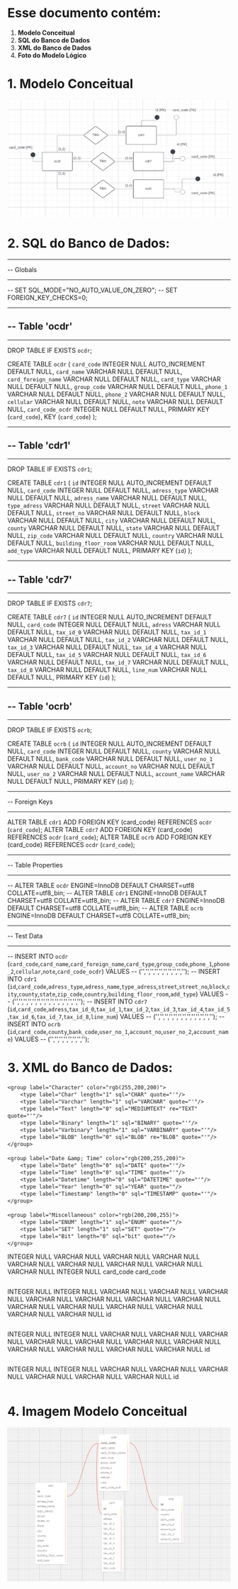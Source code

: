 # **Esse documento contém:**
1. **Modelo Conceitual**
2. **SQL do Banco de Dados**
3. **XML do Banco de Dados**
4. **Foto do Modelo Lógico**

# **1. Modelo Conceitual**
![image](/modelo_conceitual.png)

# **2. SQL do Banco de Dados**:
-- ---
-- Globals
-- ---

-- SET SQL_MODE="NO_AUTO_VALUE_ON_ZERO";
-- SET FOREIGN_KEY_CHECKS=0;

-- ---
-- Table 'ocdr'
-- 
-- ---

DROP TABLE IF EXISTS `ocdr`;
		
CREATE TABLE `ocdr` (
  `card_code` INTEGER NULL AUTO_INCREMENT DEFAULT NULL,
  `card_name` VARCHAR NULL DEFAULT NULL,
  `card_foreign_name` VARCHAR NULL DEFAULT NULL,
  `card_type` VARCHAR NULL DEFAULT NULL,
  `group_code` VARCHAR NULL DEFAULT NULL,
  `phone_1` VARCHAR NULL DEFAULT NULL,
  `phone_2` VARCHAR NULL DEFAULT NULL,
  `cellular` VARCHAR NULL DEFAULT NULL,
  `note` VARCHAR NULL DEFAULT NULL,
  `card_code_ocdr` INTEGER NULL DEFAULT NULL,
  PRIMARY KEY (`card_code`),
KEY (`card_code`)
);

-- ---
-- Table 'cdr1'
-- 
-- ---

DROP TABLE IF EXISTS `cdr1`;
		
CREATE TABLE `cdr1` (
  `id` INTEGER NULL AUTO_INCREMENT DEFAULT NULL,
  `card_code` INTEGER NULL DEFAULT NULL,
  `adress_type` VARCHAR NULL DEFAULT NULL,
  `adress_name` VARCHAR NULL DEFAULT NULL,
  `type_adress` VARCHAR NULL DEFAULT NULL,
  `street` VARCHAR NULL DEFAULT NULL,
  `street_no` VARCHAR NULL DEFAULT NULL,
  `block` VARCHAR NULL DEFAULT NULL,
  `city` VARCHAR NULL DEFAULT NULL,
  `county` VARCHAR NULL DEFAULT NULL,
  `state` VARCHAR NULL DEFAULT NULL,
  `zip_code` VARCHAR NULL DEFAULT NULL,
  `country` VARCHAR NULL DEFAULT NULL,
  `building_floor_room` VARCHAR NULL DEFAULT NULL,
  `add_type` VARCHAR NULL DEFAULT NULL,
  PRIMARY KEY (`id`)
);

-- ---
-- Table 'cdr7'
-- 
-- ---

DROP TABLE IF EXISTS `cdr7`;
		
CREATE TABLE `cdr7` (
  `id` INTEGER NULL AUTO_INCREMENT DEFAULT NULL,
  `card_code` INTEGER NULL DEFAULT NULL,
  `adress` VARCHAR NULL DEFAULT NULL,
  `tax_id_0` VARCHAR NULL DEFAULT NULL,
  `tax_id_1` VARCHAR NULL DEFAULT NULL,
  `tax_id_2` VARCHAR NULL DEFAULT NULL,
  `tax_id_3` VARCHAR NULL DEFAULT NULL,
  `tax_id_4` VARCHAR NULL DEFAULT NULL,
  `tax_id_5` VARCHAR NULL DEFAULT NULL,
  `tax_id_6` VARCHAR NULL DEFAULT NULL,
  `tax_id_7` VARCHAR NULL DEFAULT NULL,
  `tax_id_8` VARCHAR NULL DEFAULT NULL,
  `line_num` VARCHAR NULL DEFAULT NULL,
  PRIMARY KEY (`id`)
);

-- ---
-- Table 'ocrb'
-- 
-- ---

DROP TABLE IF EXISTS `ocrb`;
		
CREATE TABLE `ocrb` (
  `id` INTEGER NULL AUTO_INCREMENT DEFAULT NULL,
  `card_code` INTEGER NULL DEFAULT NULL,
  `county` VARCHAR NULL DEFAULT NULL,
  `bank_code` VARCHAR NULL DEFAULT NULL,
  `user_no_1` VARCHAR NULL DEFAULT NULL,
  `account_no` VARCHAR NULL DEFAULT NULL,
  `user_no_2` VARCHAR NULL DEFAULT NULL,
  `account_name` VARCHAR NULL DEFAULT NULL,
  PRIMARY KEY (`id`)
);

-- ---
-- Foreign Keys 
-- ---

ALTER TABLE `cdr1` ADD FOREIGN KEY (card_code) REFERENCES `ocdr` (`card_code`);
ALTER TABLE `cdr7` ADD FOREIGN KEY (card_code) REFERENCES `ocdr` (`card_code`);
ALTER TABLE `ocrb` ADD FOREIGN KEY (card_code) REFERENCES `ocdr` (`card_code`);

-- ---
-- Table Properties
-- ---

-- ALTER TABLE `ocdr` ENGINE=InnoDB DEFAULT CHARSET=utf8 COLLATE=utf8_bin;
-- ALTER TABLE `cdr1` ENGINE=InnoDB DEFAULT CHARSET=utf8 COLLATE=utf8_bin;
-- ALTER TABLE `cdr7` ENGINE=InnoDB DEFAULT CHARSET=utf8 COLLATE=utf8_bin;
-- ALTER TABLE `ocrb` ENGINE=InnoDB DEFAULT CHARSET=utf8 COLLATE=utf8_bin;

-- ---
-- Test Data
-- ---

-- INSERT INTO `ocdr` (`card_code`,`card_name`,`card_foreign_name`,`card_type`,`group_code`,`phone_1`,`phone_2`,`cellular`,`note`,`card_code_ocdr`) VALUES
-- ('','','','','','','','','','');
-- INSERT INTO `cdr1` (`id`,`card_code`,`adress_type`,`adress_name`,`type_adress`,`street`,`street_no`,`block`,`city`,`county`,`state`,`zip_code`,`country`,`building_floor_room`,`add_type`) VALUES
-- ('','','','','','','','','','','','','','','');
-- INSERT INTO `cdr7` (`id`,`card_code`,`adress`,`tax_id_0`,`tax_id_1`,`tax_id_2`,`tax_id_3`,`tax_id_4`,`tax_id_5`,`tax_id_6`,`tax_id_7`,`tax_id_8`,`line_num`) VALUES
-- ('','','','','','','','','','','','','');
-- INSERT INTO `ocrb` (`id`,`card_code`,`county`,`bank_code`,`user_no_1`,`account_no`,`user_no_2`,`account_name`) VALUES
-- ('','','','','','','','');

# **3. XML do Banco de Dados**: 

<?xml version="1.0" encoding="utf-8" ?>
<!-- SQL XML created by WWW SQL Designer, https://github.com/ondras/wwwsqldesigner/ -->
<!-- Active URL: https://sql.toad.cz/ -->
<sql>
<datatypes db="mysql">
	<group label="Numeric" color="rgb(238,238,170)">
		<type label="Integer" length="0" sql="INTEGER" quote=""/>
	 	<type label="TINYINT" length="0" sql="TINYINT" quote=""/>
	 	<type label="SMALLINT" length="0" sql="SMALLINT" quote=""/>
	 	<type label="MEDIUMINT" length="0" sql="MEDIUMINT" quote=""/>
	 	<type label="INT" length="0" sql="INT" quote=""/>
		<type label="BIGINT" length="0" sql="BIGINT" quote=""/>
		<type label="Decimal" length="1" sql="DECIMAL" re="DEC" quote=""/>
		<type label="Single precision" length="0" sql="FLOAT" quote=""/>
		<type label="Double precision" length="0" sql="DOUBLE" re="DOUBLE" quote=""/>
	</group>

	<group label="Character" color="rgb(255,200,200)">
		<type label="Char" length="1" sql="CHAR" quote="'"/>
		<type label="Varchar" length="1" sql="VARCHAR" quote="'"/>
		<type label="Text" length="0" sql="MEDIUMTEXT" re="TEXT" quote="'"/>
		<type label="Binary" length="1" sql="BINARY" quote="'"/>
		<type label="Varbinary" length="1" sql="VARBINARY" quote="'"/>
		<type label="BLOB" length="0" sql="BLOB" re="BLOB" quote="'"/>
	</group>

	<group label="Date &amp; Time" color="rgb(200,255,200)">
		<type label="Date" length="0" sql="DATE" quote="'"/>
		<type label="Time" length="0" sql="TIME" quote="'"/>
		<type label="Datetime" length="0" sql="DATETIME" quote="'"/>
		<type label="Year" length="0" sql="YEAR" quote=""/>
		<type label="Timestamp" length="0" sql="TIMESTAMP" quote="'"/>
	</group>
	
	<group label="Miscellaneous" color="rgb(200,200,255)">
		<type label="ENUM" length="1" sql="ENUM" quote=""/>
		<type label="SET" length="1" sql="SET" quote=""/>
		<type label="Bit" length="0" sql="bit" quote=""/>
	</group>
</datatypes><table x="978" y="69" name="ocdr">
<row name="card_code" null="1" autoincrement="1">
<datatype>INTEGER</datatype>
<default>NULL</default></row>
<row name="card_name" null="1" autoincrement="0">
<datatype>VARCHAR</datatype>
<default>NULL</default></row>
<row name="card_foreign_name" null="1" autoincrement="0">
<datatype>VARCHAR</datatype>
<default>NULL</default></row>
<row name="card_type" null="1" autoincrement="0">
<datatype>VARCHAR</datatype>
<default>NULL</default></row>
<row name="group_code" null="1" autoincrement="0">
<datatype>VARCHAR</datatype>
<default>NULL</default></row>
<row name="phone_1" null="1" autoincrement="0">
<datatype>VARCHAR</datatype>
<default>NULL</default></row>
<row name="phone_2" null="1" autoincrement="0">
<datatype>VARCHAR</datatype>
<default>NULL</default></row>
<row name="cellular" null="1" autoincrement="0">
<datatype>VARCHAR</datatype>
<default>NULL</default></row>
<row name="note" null="1" autoincrement="0">
<datatype>VARCHAR</datatype>
<default>NULL</default></row>
<row name="card_code_ocdr" null="1" autoincrement="0">
<datatype>INTEGER</datatype>
<default>NULL</default></row>
<key type="PRIMARY" name="">
<part>card_code</part>
</key>
<key type="INDEX" name="">
<part>card_code</part>
</key>
</table>
<table x="681" y="296" name="cdr1">
<row name="id" null="1" autoincrement="1">
<datatype>INTEGER</datatype>
<default>NULL</default></row>
<row name="card_code" null="1" autoincrement="0">
<datatype>INTEGER</datatype>
<default>NULL</default><relation table="ocdr" row="card_code" />
</row>
<row name="adress_type" null="1" autoincrement="0">
<datatype>VARCHAR</datatype>
<default>NULL</default></row>
<row name="adress_name" null="1" autoincrement="0">
<datatype>VARCHAR</datatype>
<default>NULL</default></row>
<row name="type_adress" null="1" autoincrement="0">
<datatype>VARCHAR</datatype>
<default>NULL</default></row>
<row name="street" null="1" autoincrement="0">
<datatype>VARCHAR</datatype>
<default>NULL</default></row>
<row name="street_no" null="1" autoincrement="0">
<datatype>VARCHAR</datatype>
<default>NULL</default></row>
<row name="block" null="1" autoincrement="0">
<datatype>VARCHAR</datatype>
<default>NULL</default></row>
<row name="city" null="1" autoincrement="0">
<datatype>VARCHAR</datatype>
<default>NULL</default></row>
<row name="county" null="1" autoincrement="0">
<datatype>VARCHAR</datatype>
<default>NULL</default></row>
<row name="state" null="1" autoincrement="0">
<datatype>VARCHAR</datatype>
<default>NULL</default></row>
<row name="zip_code" null="1" autoincrement="0">
<datatype>VARCHAR</datatype>
<default>NULL</default></row>
<row name="country" null="1" autoincrement="0">
<datatype>VARCHAR</datatype>
<default>NULL</default></row>
<row name="building_floor_room" null="1" autoincrement="0">
<datatype>VARCHAR</datatype>
<default>NULL</default></row>
<row name="add_type" null="1" autoincrement="0">
<datatype>VARCHAR</datatype>
<default>NULL</default></row>
<key type="PRIMARY" name="">
<part>id</part>
</key>
</table>
<table x="991" y="378" name="cdr7">
<row name="id" null="1" autoincrement="1">
<datatype>INTEGER</datatype>
<default>NULL</default></row>
<row name="card_code" null="1" autoincrement="0">
<datatype>INTEGER</datatype>
<default>NULL</default><relation table="ocdr" row="card_code" />
</row>
<row name="adress" null="1" autoincrement="0">
<datatype>VARCHAR</datatype>
<default>NULL</default></row>
<row name="tax_id_0" null="1" autoincrement="0">
<datatype>VARCHAR</datatype>
<default>NULL</default></row>
<row name="tax_id_1" null="1" autoincrement="0">
<datatype>VARCHAR</datatype>
<default>NULL</default></row>
<row name="tax_id_2" null="1" autoincrement="0">
<datatype>VARCHAR</datatype>
<default>NULL</default></row>
<row name="tax_id_3" null="1" autoincrement="0">
<datatype>VARCHAR</datatype>
<default>NULL</default></row>
<row name="tax_id_4" null="1" autoincrement="0">
<datatype>VARCHAR</datatype>
<default>NULL</default></row>
<row name="tax_id_5" null="1" autoincrement="0">
<datatype>VARCHAR</datatype>
<default>NULL</default></row>
<row name="tax_id_6" null="1" autoincrement="0">
<datatype>VARCHAR</datatype>
<default>NULL</default></row>
<row name="tax_id_7" null="1" autoincrement="0">
<datatype>VARCHAR</datatype>
<default>NULL</default></row>
<row name="tax_id_8" null="1" autoincrement="0">
<datatype>VARCHAR</datatype>
<default>NULL</default></row>
<row name="line_num" null="1" autoincrement="0">
<datatype>VARCHAR</datatype>
<default>NULL</default></row>
<key type="PRIMARY" name="">
<part>id</part>
</key>
</table>
<table x="1259" y="358" name="ocrb">
<row name="id" null="1" autoincrement="1">
<datatype>INTEGER</datatype>
<default>NULL</default></row>
<row name="card_code" null="1" autoincrement="0">
<datatype>INTEGER</datatype>
<default>NULL</default><relation table="ocdr" row="card_code" />
</row>
<row name="county" null="1" autoincrement="0">
<datatype>VARCHAR</datatype>
<default>NULL</default></row>
<row name="bank_code" null="1" autoincrement="0">
<datatype>VARCHAR</datatype>
<default>NULL</default></row>
<row name="user_no_1" null="1" autoincrement="0">
<datatype>VARCHAR</datatype>
<default>NULL</default></row>
<row name="account_no" null="1" autoincrement="0">
<datatype>VARCHAR</datatype>
<default>NULL</default></row>
<row name="user_no_2" null="1" autoincrement="0">
<datatype>VARCHAR</datatype>
<default>NULL</default></row>
<row name="account_name" null="1" autoincrement="0">
<datatype>VARCHAR</datatype>
<default>NULL</default></row>
<key type="PRIMARY" name="">
<part>id</part>
</key>
</table>
</sql>

# **4. Imagem Modelo Conceitual**

![image](/modelologico.png)
